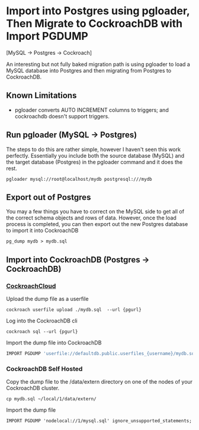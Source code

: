 # Import into Postgres using pgloader, Then Migrate to CockroachDB with Import PGDUMP

[MySQL -> Postgres -> Cockroach]

An interesting but not fully baked migration path is using pgloader to load a MySQL database into Postgres and then migrating from Postgres to CockroachDB.


## Known Limitations

- pgloader converts AUTO INCREMENT columns to triggers; and cockroachdb doesn't support triggers.

## Run pgloader (MySQL -> Postgres)

The steps to do this are rather simple, however I haven't seen this work perfectly.  Essentially you include both the source database (MySQL) and the target database (Postgres) in the pgloader command and it does the rest.

```
pgloader mysql://root@localhost/mydb postgresql:///mydb
```

## Export out of Postgres

You may a few things you have to correct on the MySQL side to get all of the correct schema objects and rows of data.  However, once the load process is completed, you can then export out the new Postgres database to import it into CockroachDB

```
pg_dump mydb > mydb.sql
````

## Import into CockroachDB (Postgres -> CockroachDB)

### [CockroachCloud](https://www.cockroachlabs.com/docs/cockroachcloud/run-bulk-operations.html)

Upload the dump file as a userfile

```
cockroach userfile upload ./mydb.sql  --url {pgurl}
```

Log into the CockroachDB cli

```
cockroach sql --url {pgurl}
```

Import the dump file into CockroachDB

```sql
IMPORT PGDUMP 'userfile://defaultdb.public.userfiles_{username}/mydb.sql';
```

### CockroachDB Self Hosted

Copy the dump file to the /data/extern directory on one of the nodes of your CockroachDB cluster.

```
cp mydb.sql ~/local/1/data/extern/
```

Import the dump file

```
IMPORT PGDUMP 'nodelocal://1/mysql.sql' ignore_unsupported_statements;
```
